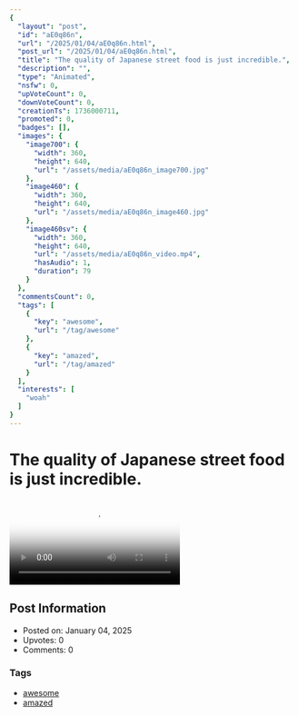 ```yaml
---
{
  "layout": "post",
  "id": "aE0q86n",
  "url": "/2025/01/04/aE0q86n.html",
  "post_url": "/2025/01/04/aE0q86n.html",
  "title": "The quality of Japanese street food is just incredible.",
  "description": "",
  "type": "Animated",
  "nsfw": 0,
  "upVoteCount": 0,
  "downVoteCount": 0,
  "creationTs": 1736000711,
  "promoted": 0,
  "badges": [],
  "images": {
    "image700": {
      "width": 360,
      "height": 640,
      "url": "/assets/media/aE0q86n_image700.jpg"
    },
    "image460": {
      "width": 360,
      "height": 640,
      "url": "/assets/media/aE0q86n_image460.jpg"
    },
    "image460sv": {
      "width": 360,
      "height": 640,
      "url": "/assets/media/aE0q86n_video.mp4",
      "hasAudio": 1,
      "duration": 79
    }
  },
  "commentsCount": 0,
  "tags": [
    {
      "key": "awesome",
      "url": "/tag/awesome"
    },
    {
      "key": "amazed",
      "url": "/tag/amazed"
    }
  ],
  "interests": [
    "woah"
  ]
}
---
```


# The quality of Japanese street food is just incredible.

<video controls playsinline loop poster="/assets/media/aE0q86n_image460.jpg">
  <source src="/assets/media/aE0q86n_video.mp4" type="video/mp4">
  Your browser does not support the video tag.
</video>

## Post Information

- Posted on: January 04, 2025
- Upvotes: 0
- Comments: 0

### Tags

- [awesome](/tag/awesome)
- [amazed](/tag/amazed)
